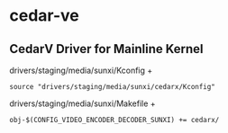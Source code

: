 # cedar-ve
## CedarV Driver for Mainline Kernel

drivers/staging/media/sunxi/Kconfig
+
```
source "drivers/staging/media/sunxi/cedarx/Kconfig"
```

drivers/staging/media/sunxi/Makefile
+
```
obj-$(CONFIG_VIDEO_ENCODER_DECODER_SUNXI) += cedarx/
```
